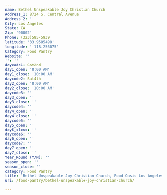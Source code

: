 ```yaml
---
name: Bethel Unspeakable Joy Christian Church
Address_1: 8724 S. Central Avenue
Address_2: ''
City: Los Angeles
State: CA
Zip: '90002'
Phone: (323)585-5939
latitude: '33.9585498'
longitude: '-118.256075'
Category: Food Pantry
Website: ''
'': ''
daycode1: Sat2nd
day1_open: '8:00 AM'
day1_close: '10:00 AM'
daycode2: Sat4th
day2_open: '8:00 AM'
day2_close: '10:00 AM'
daycode3: ''
day3_open: ''
day3_close: ''
daycode4: ''
day4_open: ''
day4_close: ''
daycode5: ''
day5_open: ''
day5_close: ''
daycode6: ''
day6_open: ''
daycode7: ''
day7_open: ''
day7_close: ''
Year_Round (Y/N): ''
season_open: ''
season_close: ''
category: Food Pantry
title: 'Bethel Unspeakable Joy Christian Church, Food Oasis Los Angeles'
uri: /food-pantry/bethel-unspeakable-joy-christian-church/

---
```

